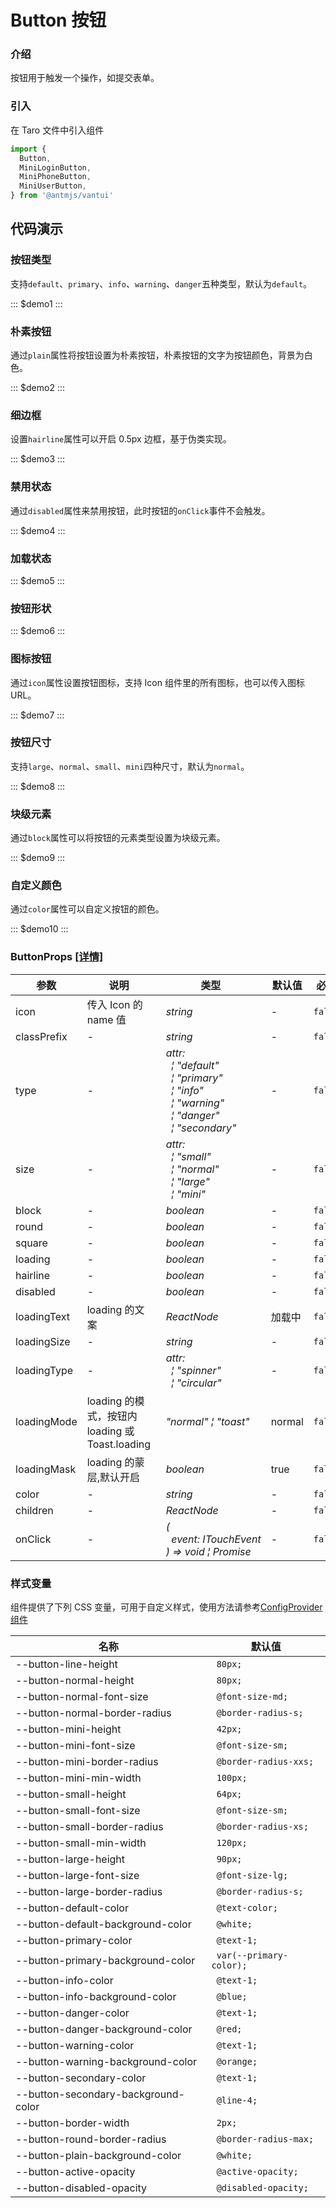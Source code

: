 # Button 按钮

### 介绍

按钮用于触发一个操作，如提交表单。

### 引入

在 Taro 文件中引入组件

```js
import {
  Button,
  MiniLoginButton,
  MiniPhoneButton,
  MiniUserButton,
} from '@antmjs/vantui'
```

## 代码演示

### 按钮类型

支持`default`、`primary`、`info`、`warning`、`danger`五种类型，默认为`default`。

::: $demo1 :::

### 朴素按钮

通过`plain`属性将按钮设置为朴素按钮，朴素按钮的文字为按钮颜色，背景为白色。

::: $demo2 :::

### 细边框

设置`hairline`属性可以开启 0.5px 边框，基于伪类实现。

::: $demo3 :::

### 禁用状态

通过`disabled`属性来禁用按钮，此时按钮的`onClick`事件不会触发。

::: $demo4 :::

### 加载状态

::: $demo5 :::

### 按钮形状

::: $demo6 :::

### 图标按钮

通过`icon`属性设置按钮图标，支持 Icon 组件里的所有图标，也可以传入图标 URL。

::: $demo7 :::

### 按钮尺寸

支持`large`、`normal`、`small`、`mini`四种尺寸，默认为`normal`。

::: $demo8 :::

### 块级元素

通过`block`属性可以将按钮的元素类型设置为块级元素。

::: $demo9 :::

### 自定义颜色

通过`color`属性可以自定义按钮的颜色。

::: $demo10 :::

### ButtonProps [[详情]](https://github.com/AntmJS/vantui/tree/main/packages/vantui/types/button.d.ts)

| 参数        | 说明                                            | 类型                                                                                                                                                                                                                                                                                                                                           | 默认值 | 必填    |
| ----------- | ----------------------------------------------- | ---------------------------------------------------------------------------------------------------------------------------------------------------------------------------------------------------------------------------------------------------------------------------------------------------------------------------------------------- | ------ | ------- |
| icon        | 传入 Icon 的 name 值                            | _&nbsp;&nbsp;string<br/>_                                                                                                                                                                                                                                                                                                                      | -      | `false` |
| classPrefix | -                                               | _&nbsp;&nbsp;string<br/>_                                                                                                                                                                                                                                                                                                                      | -      | `false` |
| type        | -                                               | _&nbsp;&nbsp;attr:<br/>&nbsp;&nbsp;&nbsp;&nbsp;&brvbar;&nbsp;"default"<br/>&nbsp;&nbsp;&nbsp;&nbsp;&brvbar;&nbsp;"primary"<br/>&nbsp;&nbsp;&nbsp;&nbsp;&brvbar;&nbsp;"info"<br/>&nbsp;&nbsp;&nbsp;&nbsp;&brvbar;&nbsp;"warning"<br/>&nbsp;&nbsp;&nbsp;&nbsp;&brvbar;&nbsp;"danger"<br/>&nbsp;&nbsp;&nbsp;&nbsp;&brvbar;&nbsp;"secondary"<br/>_ | -      | `false` |
| size        | -                                               | _&nbsp;&nbsp;attr:<br/>&nbsp;&nbsp;&nbsp;&nbsp;&brvbar;&nbsp;"small"<br/>&nbsp;&nbsp;&nbsp;&nbsp;&brvbar;&nbsp;"normal"<br/>&nbsp;&nbsp;&nbsp;&nbsp;&brvbar;&nbsp;"large"<br/>&nbsp;&nbsp;&nbsp;&nbsp;&brvbar;&nbsp;"mini"<br/>_                                                                                                               | -      | `false` |
| block       | -                                               | _&nbsp;&nbsp;boolean<br/>_                                                                                                                                                                                                                                                                                                                     | -      | `false` |
| round       | -                                               | _&nbsp;&nbsp;boolean<br/>_                                                                                                                                                                                                                                                                                                                     | -      | `false` |
| square      | -                                               | _&nbsp;&nbsp;boolean<br/>_                                                                                                                                                                                                                                                                                                                     | -      | `false` |
| loading     | -                                               | _&nbsp;&nbsp;boolean<br/>_                                                                                                                                                                                                                                                                                                                     | -      | `false` |
| hairline    | -                                               | _&nbsp;&nbsp;boolean<br/>_                                                                                                                                                                                                                                                                                                                     | -      | `false` |
| disabled    | -                                               | _&nbsp;&nbsp;boolean<br/>_                                                                                                                                                                                                                                                                                                                     | -      | `false` |
| loadingText | loading 的文案                                  | _&nbsp;&nbsp;ReactNode<br/>_                                                                                                                                                                                                                                                                                                                   | 加载中 | `false` |
| loadingSize | -                                               | _&nbsp;&nbsp;string<br/>_                                                                                                                                                                                                                                                                                                                      | -      | `false` |
| loadingType | -                                               | _&nbsp;&nbsp;attr:<br/>&nbsp;&nbsp;&nbsp;&nbsp;&brvbar;&nbsp;"spinner"<br/>&nbsp;&nbsp;&nbsp;&nbsp;&brvbar;&nbsp;"circular"<br/>_                                                                                                                                                                                                              | -      | `false` |
| loadingMode | loading 的模式，按钮内 loading 或 Toast.loading | _&nbsp;&nbsp;"normal"&nbsp;&brvbar;&nbsp;"toast"<br/>_                                                                                                                                                                                                                                                                                         | normal | `false` |
| loadingMask | loading 的蒙层,默认开启                         | _&nbsp;&nbsp;boolean<br/>_                                                                                                                                                                                                                                                                                                                     | true   | `false` |
| color       | -                                               | _&nbsp;&nbsp;string<br/>_                                                                                                                                                                                                                                                                                                                      | -      | `false` |
| children    | -                                               | _&nbsp;&nbsp;ReactNode<br/>_                                                                                                                                                                                                                                                                                                                   | -      | `false` |
| onClick     | -                                               | _&nbsp;&nbsp;(<br/>&nbsp;&nbsp;&nbsp;&nbsp;event:&nbsp;ITouchEvent<br/>&nbsp;&nbsp;)&nbsp;=>&nbsp;void&nbsp;&brvbar;&nbsp;Promise<any><br/>_                                                                                                                                                                                                   | -      | `false` |

### 样式变量

组件提供了下列 CSS 变量，可用于自定义样式，使用方法请参考[ConfigProvider 组件](https://antmjs.github.io/vantui/#/config-provider)

| 名称                                | 默认值                   |
| ----------------------------------- | ------------------------ |
| --button-line-height                | ` 80px;`                 |
| --button-normal-height              | ` 80px;`                 |
| --button-normal-font-size           | ` @font-size-md;`        |
| --button-normal-border-radius       | ` @border-radius-s;`     |
| --button-mini-height                | ` 42px;`                 |
| --button-mini-font-size             | ` @font-size-sm;`        |
| --button-mini-border-radius         | ` @border-radius-xxs;`   |
| --button-mini-min-width             | ` 100px;`                |
| --button-small-height               | ` 64px;`                 |
| --button-small-font-size            | ` @font-size-sm;`        |
| --button-small-border-radius        | ` @border-radius-xs;`    |
| --button-small-min-width            | ` 120px;`                |
| --button-large-height               | ` 90px;`                 |
| --button-large-font-size            | ` @font-size-lg;`        |
| --button-large-border-radius        | ` @border-radius-s;`     |
| --button-default-color              | ` @text-color;`          |
| --button-default-background-color   | ` @white;`               |
| --button-primary-color              | ` @text-1;`              |
| --button-primary-background-color   | ` var(--primary-color);` |
| --button-info-color                 | ` @text-1;`              |
| --button-info-background-color      | ` @blue;`                |
| --button-danger-color               | ` @text-1;`              |
| --button-danger-background-color    | ` @red;`                 |
| --button-warning-color              | ` @text-1;`              |
| --button-warning-background-color   | ` @orange;`              |
| --button-secondary-color            | ` @text-1;`              |
| --button-secondary-background-color | ` @line-4;`              |
| --button-border-width               | ` 2px;`                  |
| --button-round-border-radius        | ` @border-radius-max;`   |
| --button-plain-background-color     | ` @white;`               |
| --button-active-opacity             | ` @active-opacity;`      |
| --button-disabled-opacity           | ` @disabled-opacity;`    |

